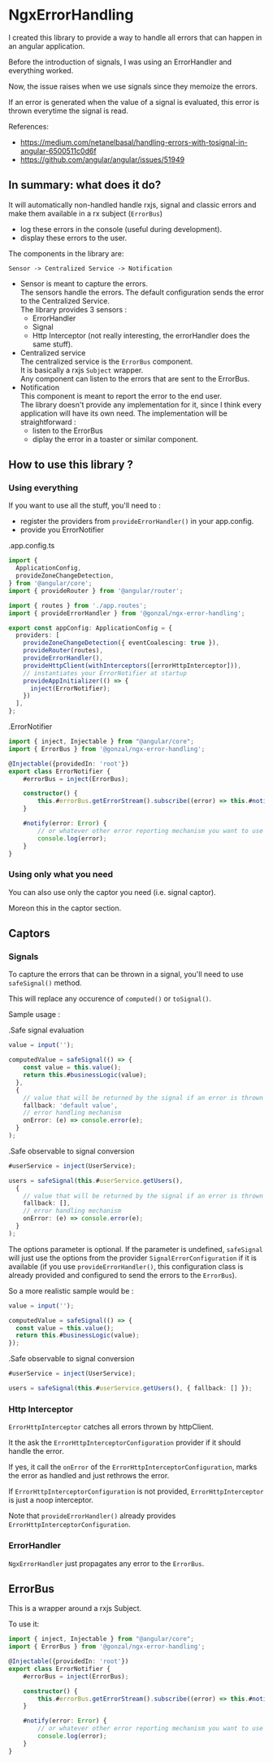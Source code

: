 # NgxErrorHandling

I created this library to provide a way to handle all errors that can happen in an angular application.

Before the introduction of signals, I was using an ErrorHandler and everything worked.

Now, the issue raises when we use signals since they memoize the errors.

If an error is generated when the value of a signal is evaluated, this error is thrown everytime
the signal is read.

References:

* https://medium.com/netanelbasal/handling-errors-with-tosignal-in-angular-6500511c0d6f
* https://github.com/angular/angular/issues/51949

 

## In summary: what does it do?

It will automatically non-handled handle rxjs, signal and classic errors and make them available in a rx subject (`ErrorBus`)

* log these errors in the console (useful during development).
* display these errors to the user.

The components in the library are:

```
Sensor -> Centralized Service -> Notification
```

* Sensor is meant to capture the errors.  
  The sensors handle the errors. The default configuration sends the error to the Centralized Service.  
  The library provides 3 sensors :
  * ErrorHandler
  * Signal
  * Http Interceptor (not really interesting, the errorHandler does the same stuff).
* Centralized service  
  The centralized service is the `ErrorBus` component.  
  It is basically a rxjs `Subject` wrapper.  
  Any component can listen to the errors that are sent to the ErrorBus.
* Notification  
  This component is meant to report the error to the end user.  
  The library doesn't provide any implementation for it, since I think every application
  will have its own need. 
  The implementation will be straightforward :
  * listen to the ErrorBus
  * diplay the error in a toaster or similar component. 
    

## How to use this library ?

### Using everything

If you want to use all the stuff, you'll need to :

* register the providers from `provideErrorHandler()` in your app.config.
* provide you ErrorNotifier

.app.config.ts
```typescript
import {
  ApplicationConfig,
  provideZoneChangeDetection,
} from '@angular/core';
import { provideRouter } from '@angular/router';

import { routes } from './app.routes';
import { provideErrorHandler } from '@gonzal/ngx-error-handling';

export const appConfig: ApplicationConfig = {
  providers: [
    provideZoneChangeDetection({ eventCoalescing: true }),
    provideRouter(routes),
    provideErrorHandler(),
    provideHttpClient(withInterceptors([errorHttpInterceptor])),
    // instantiates your ErrorNotifier at startup
    provideAppInitializer(() => {
      inject(ErrorNotifier);
    })
  ],
};
```

.ErrorNotifier
```typescript
import { inject, Injectable } from "@angular/core";
import { ErrorBus } from '@gonzal/ngx-error-handling';

@Injectable({providedIn: 'root'})
export class ErrorNotifier {
    #errorBus = inject(ErrorBus);

    constructor() {
        this.#errorBus.getErrorStream().subscribe((error) => this.#notify(error));
    }

    #notify(error: Error) {
        // or whatever other error reporting mechanism you want to use
        console.log(error);
    }
}
```

### Using only what you need

You can also use only the captor you need (i.e. signal captor).

Moreon this in the captor section.


## Captors


### Signals

To capture the errors that can be thrown in a signal, you'll need to use `safeSignal()` method.

This will replace any occurence of `computed()` or `toSignal()`.

Sample usage :

.Safe signal evaluation
```typescript
value = input('');

computedValue = safeSignal(() => {
    const value = this.value();
    return this.#businessLogic(value);
  },
  {
    // value that will be returned by the signal if an error is thrown
    fallback: 'default value',
    // error handling mechanism
    onError: (e) => console.error(e);
  }
);
```


.Safe observable to signal conversion
```typescript
#userService = inject(UserService);

users = safeSignal(this.#userService.getUsers(),
  {
    // value that will be returned by the signal if an error is thrown
    fallback: [],
    // error handling mechanism
    onError: (e) => console.error(e);
  }
);
```

The options parameter is optional. If the parameter is undefined, `safeSignal` will just use the options from the provider `SignalErrorConfiguration`
if it is available (if you use `provideErrorHandler()`, this configuration class is already provided and configured to send the errors to the `ErrorBus`).

So a more realistic sample would be :

```typescript
value = input('');

computedValue = safeSignal(() => {
  const value = this.value();
  return this.#businessLogic(value);
});
```


.Safe observable to signal conversion
```typescript
#userService = inject(UserService);

users = safeSignal(this.#userService.getUsers(), { fallback: [] });
```

### Http Interceptor

`ErrorHttpInterceptor` catches all errors thrown by httpClient.

It the ask the `ErrorHttpInterceptorConfiguration` provider if it should handle the error.

If yes, it call the `onError` of the `ErrorHttpInterceptorConfiguration`, marks the error as handled and just rethrows the error.

If `ErrorHttpInterceptorConfiguration` is not provided, `ErrorHttpInterceptor` is just a noop interceptor.

Note that `provideErrorHandler()` already provides `ErrorHttpInterceptorConfiguration`.

### ErrorHandler

`NgxErrorHandler` just propagates any error to the `ErrorBus`.

## ErrorBus

This is a wrapper around a rxjs Subject.

To use it:

```typescript
import { inject, Injectable } from "@angular/core";
import { ErrorBus } from '@gonzal/ngx-error-handling';

@Injectable({providedIn: 'root'})
export class ErrorNotifier {
    #errorBus = inject(ErrorBus);

    constructor() {
        this.#errorBus.getErrorStream().subscribe((error) => this.#notify(error));
    }

    #notify(error: Error) {
        // or whatever other error reporting mechanism you want to use
        console.log(error);
    }
}
```

